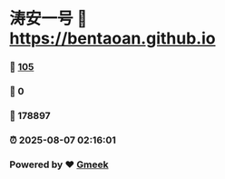 # 涛安一号 :link: https://bentaoan.github.io 
### :page_facing_up: [105](https://bentaoan.github.io/tag.html) 
### :speech_balloon: 0 
### :hibiscus: 178897 
### :alarm_clock: 2025-08-07 02:16:01 
### Powered by :heart: [Gmeek](https://github.com/Meekdai/Gmeek)
